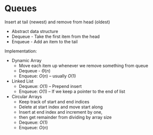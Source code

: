 # Queues

Insert at tail (newest) and remove from head (oldest)

- Abstract data structure
- Dequeue - Take the first item from the head
- Enqueue - Add an item to the tail

Implementation:

- Dynamic Array
    - Move each item up whenever we remove something from queue
    - Dequeue - $\Theta(n)$
    - Enqueue: $O(n)$ – usually $O(1)$
- Linked List
    - Dequeue: $O(1)$ – Prepend insert
    - Enqueue: $O(1)$ – If we keep a pointer to the end of list
- Circular Arrays
    - Keep track of start and end indices
    - Delete at start index and move start along
    - Insert at end index and increment by one,
    - then get remainder from dividing by array size
    - Dequeue: $O(1)$
    - Enqueue: $O(n)$
